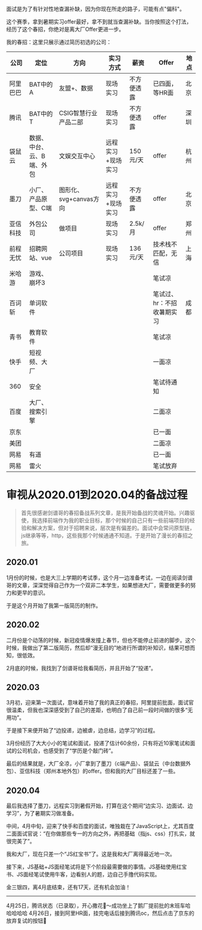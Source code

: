 
面试是为了有针对性地查漏补缺，因为你现在所走的路子，可能有点"偏科"。

这个赛季，拿到暑期实习offer最好，拿不到就当查漏补缺。当你按照这个打法，经历了这个春招，你绝对是离大厂Offer更进一步。

我的春招：这里只展示通过简历初选的公司：

|公司|定位|方向|实习方式|薪资|Offer|地点|
|-|-|-|-|-|-|-|
|阿里巴巴|BAT中的A|友盟+、数据|现场实习|不方便透露|已四面，等HR面|北京|
|腾讯|BAT中的T|CSIG智慧行业产品二部|现场实习|不方便透露|offer|深圳|
|袋鼠云|数据、中台、云、B端、外包|文娱交互中心|远程实习+现场实习|150元/天|offer|杭州|
|墨刀|小厂、产品原型、C端|图形化、svg+canvas方向|远程实习+现场实习|不方便透露|offer|北京|
|亚信科技|外包公司|做项目|现场实习|2.5k/月|offer|郑州|
|前程无忧|招聘网站、vue|公司项目|现场实习|136元/天|技术栈不匹配，无信|上海|
|米哈游|游戏、崩坏3||||笔试凉||
|百词斩|单词软件||||笔试过、hr：不招收暑期实习|成都|
|青书|教育软件||||笔试凉||
|快手|短视频、大厂||||一面凉||
|360|安全||||笔试待通知||
|百度|大厂、搜索引擎||||二面凉||
|京东|||||已一面||
|美团|||||二面凉||
|网易|有道||||已一面||
|网易|雷火||||笔试放弃||


# 审视从2020.01到2020.04的备战过程

> 首先很感谢剑谱哥的春招备战系列文章，是我开始备战的灵魂开始。兴趣驱使，我选择前端作为我的职业目标，那个时候的自己只有一些前端项目的经验和解决方案，但对于招聘来说，层次是有偏差的。面试中会常问原型链，js继承等等，http，这些我那个时候通通不知道。于是开始了漫长的春招之旅。

## 2020.01

1月份的时候，也是大三上学期的考试季，这个月一边准备考试，一边在阅读剑谱哥的文章，深深觉得自己作为一个双非二本学生，如果想进大厂，需要做更多的努力和更早的意识。

于是这个月开始了我第一版简历的制作。

## 2020.02
二月份是个动荡的时候，新冠疫情爆发撞上春节，但也不能停止前进的脚步。这个时候，我做出了第二版简历，然后却“漫无目的”地进行所谓的补知识，结果可想而知，很低效。

2月底的时候，我找到了剑谱哥给我看简历，并且开始了“投递”。

## 2020.03
3月初，迎来第一次面试，意味着开始了我的真正的春招，阿里提前批面，面试官很温柔，但我也深深感受到了自己的差距，也明白了自己前一段时间做的很多“无用功”。

于是接下来便开始了“边投递，边被虐，边总结，边学习”的过程。

3月份经历了大大小小的笔试和面试，投递了估计60余份，只有将近10家笔试和面试的公司机会，也感受到了“学历是个敲门砖”。

最后的结果就是，大厂全凉，小厂拿到了墨刀（c端产品）、袋鼠云（中台数据外包）、亚信科技（郑州本地外包）的offer。但和我的大厂目标还差了一些。

## 2020.04
最后我选择了墨刀，远程实习到暑假开始，打算在这个期间“边实习、边面试、边学习”，为了暑期实习做准备。

中间，4月中旬，迎来了快手和百度的面试，唯独栽在了JavaScript上，尤其百度二面面试官说：“在你做那些专一的方向之外，再把基础（指js、css）打扎实，就很完美了”。

我和大厂，现在只差一个“JS红宝书”了。这是我和大厂离得最近地一次。

接下来，JS基础+JS面经笔试将是下个阶段最需要做的事情。JS基础使用红宝书、JS面经笔试使用牛客，边看别人的题，边自己手撸代码实现。

金三银四，离4月底结束，还有17天，还有机会加油！

----



4月25日，腾讯状态（已录取），开心撒花🎉～成功坐上了鹅厂提前批的末班车哈哈哈哈哈
4月26日，接到阿里HR面，挂完电话后接到腾讯oc，然后点击了京东的放弃复试的按钮🔘
